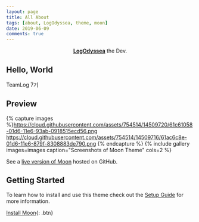 ```yaml
---
layout: page
title: All About
tags: [about, LogOdyssea, theme, moon]
date: 2019-06-09
comments: true
---
```


<center><a href="https://github.com/taeboranger"><b>LogOdyssea</b></a> the Dev.</center>

## Hello, World

 TeamLog 7기

## Preview

{% capture images %}https://cloud.githubusercontent.com/assets/754514/14509720/61c61058-01d6-11e6-93ab-0918515ecd56.png
    https://cloud.githubusercontent.com/assets/754514/14509716/61ac6c8e-01d6-11e6-879f-8308883de790.png
{% endcapture %}
{% include gallery images=images caption="Screenshots of Moon Theme" cols=2 %}

See a [live version of Moon](http://taylantatli.github.io/Moon) hosted on GitHub.

## Getting Started

To learn how to install and use this theme check out the [Setup Guide](http://taylantatli.me/Moon/moon-theme/) for more information.

[Install Moon](https://github.com/TaylanTatli/Moon){: .btn}
